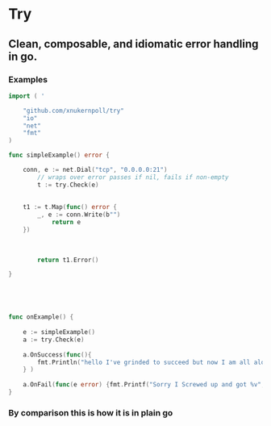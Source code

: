 # Try

## Clean, composable, and idiomatic error handling in go. 


### Examples 

```go
import ( '

    "github.com/xnukernpoll/try"
    "io"
    "net"
    "fmt"
)

func simpleExample() error {

	conn, e := net.Dial("tcp", "0.0.0.0:21") 
    	// wraps over error passes if nil, fails if non-empty  
    	t := try.Check(e)
    	
    
	t1 := t.Map(func() error {
		_, e := conn.Write(b"")
    		return e 
	})
    
    
    
    	return t1.Error() 

}





func onExample() {
	
    e := simpleExample()
    a := try.Check(e)
    
    a.OnSuccess(func(){
    	fmt.Println("hello I've grinded to succeed but now I am all alone and empty inside")
    } )
    
    a.OnFail(func(e error) {fmt.Printf("Sorry I Screwed up and got %v", e)} )
} 

```




### By comparison this is how it is in plain go
``` 



```
